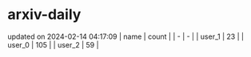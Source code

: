 # arxiv-daily
updated on 2024-02-14 04:17:09
| name | count |
| - | - |
| user_1 | 23 |
| user_0 | 105 |
| user_2 | 59 |
